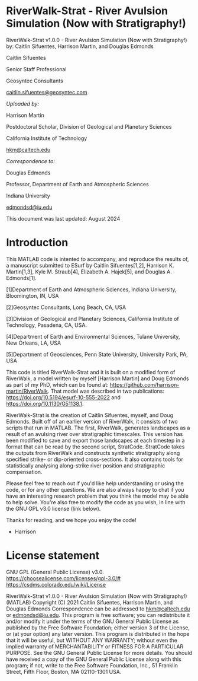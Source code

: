 # RiverWalk-Strat - River Avulsion Simulation (Now with Stratigraphy!)

RiverWalk-Strat v1.0.0 - River Avulsion Simulation (Now with Stratigraphy!)
by: Caitlin Sifuentes, Harrison Martin, and Douglas Edmonds


Caitlin Sifuentes

Senior Staff Professional

Geosyntec Consultants

caitlin.sifuentes@geosyntec.com

_Uploaded by:_

Harrison Martin

Postdoctoral Scholar, Division of Geological and Planetary Sciences

California Institute of Technology 

hkm@caltech.edu 

_Correspondence to:_

Douglas Edmonds

Professor, Department of Earth and Atmospheric Sciences

Indiana University

edmondsd@iu.edu


This document was last updated: August 2024

# Introduction 
This MATLAB code is intented to accompany, and reproduce the results of, a manuscript submitted to ESurf by Caitlin Sifuentes[1,2], Harrison K. Martin[1,3], Kyle M. Straub[4], Elizabeth A. Hajek[5], and Douglas A. Edmonds[1].

[1]Department of Earth and Atmospheric Sciences, Indiana University, Bloomington, IN, USA

[2]Geosyntec Consultants, Long Beach, CA, USA

[3]Division of Geological and Planetary Sciences, California Institute of Technology, Pasadena, CA, USA.

[4]Department of Earth and Environmental Sciences, Tulane University, New Orleans, LA, USA

[5]Department of Geosciences, Penn State University, University Park, PA, USA


This code is titled RiverWalk-Strat and it is built on a modified form of RiverWalk, a model written by myself [Harrison Martin] and Doug Edmonds as part of my PhD, which can be found at: https://github.com/harrison-martin/RiverWalk. That model was described in two publications: https://doi.org/10.5194/esurf-10-555-2022 and 
https://doi.org/10.1130/G51138.1. 

RiverWalk-Strat is the creation of Caitlin Sifuentes, myself, and Doug Edmonds. Built off of an earlier version of RiverWalk, it consists of two scripts that run in MATLAB. The first, RiverWalk, generates landscapes as a result of an avulsing river over stratigraphic timescales. This version has been modified to save and export those landscapes at each timestep in a format that can be read by the second script, StratCode. StratCode takes the outputs from RiverWalk and constructs synthetic stratigraphy along specified strike- or dip-oriented cross-sections. It also contains tools for statistically analysing along-strike river position and stratigraphic compensation. 

Please feel free to reach out if you'd like help understanding or using the code, or for any other questions. We are also always happy to chat if you have an interesting research problem that you think the model may be able to help solve. You're also free to modify the code as you wish, in line with the GNU GPL v3.0 license (link below).           

Thanks for reading, and we hope you enjoy the code!
 - Harrison  

# License statement
GNU GPL (General Public License) v3.0.                                  
https://choosealicense.com/licenses/gpl-3.0/#                           
https://csdms.colorado.edu/wiki/License

RiverWalk-Strat v1.0.0 - River Avulsion Simulation (Now with Stratigraphy!) (MATLAB)
Copyright (C) 2021 Caitlin Sifuentes, Harrison Martin, and Douglas Edmonds
Correspondence can be addressed to hkm@caltech.edu or edmondsd@iu.edu.
This program is free software; you can redistribute it and/or modify it under the terms of the GNU General Public License as published by the Free Software Foundation; either version 3 of the License, or (at your option) any later version.
This program is distributed in the hope that it will be useful, but WITHOUT ANY WARRANTY; without even the implied warranty of MERCHANTABILITY or FITNESS FOR A PARTICULAR PURPOSE. See the GNU General Public License for more details.
You should have received a copy of the GNU General Public License along with this program; if not, write to the Free Software Foundation, Inc., 51 Franklin Street, Fifth Floor, Boston, MA 02110-1301 USA.
